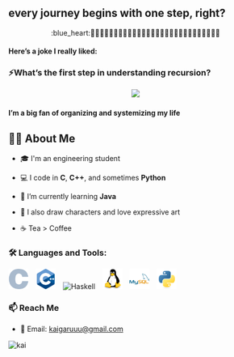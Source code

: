 ## every journey begins with one step, right?



<div align="center">
  <span style="display: inline-block; white-space: nowrap; font-size: 14px;">
    :blue_heart:💙💙💙💙💙💙💙💙💙💙💙💙💙💙💙💙💙💙💙💙💙💙💙💙💙💙💙💙
  </span>
</div>
<h4>Here’s a joke I really liked:</h4>
<h3>⚡What’s the first step in understanding recursion?</h3>

<div align="center">
  <img height="330" src="https://media0.giphy.com/media/v1.Y2lkPTc5MGI3NjExbTJ1enUyMGJ1MWJ0NmRwYWg4a255bmd1eDE2MHIyOGIxeXozcDJnOSZlcD12MV9pbnRlcm5hbF9naWZfYnlfaWQmY3Q9cw/JmPabUqU22FAbQYkzN/giphy.gif"/>
</div>

<!--<h1 align="center">Heeeeey</h1>-->
<h4>I’m a big fan of organizing and systemizing my life</h4>

## 🧑‍💻 About Me

- 🎓 I'm an engineering student

- 💻 I code in **C**, **C++**, and sometimes **Python**

- 🌱 I’m currently learning **Java**

- 🎨 I also draw characters and love expressive art

- ☕ Tea > Coffee


<p align="left">
</p>

<h3 align="left">🛠️ Languages and Tools:</h3>

<p align="left">
  <img src="https://raw.githubusercontent.com/devicons/devicon/master/icons/c/c-original.svg" alt="C" title="C" width="40" height="40" style="margin-right:10px;"/>
  <img src="https://raw.githubusercontent.com/devicons/devicon/master/icons/cplusplus/cplusplus-original.svg" alt="C++" title="C++" width="40" height="40" style="margin-right:10px;"/>
  <img src="https://upload.wikimedia.org/wikipedia/commons/1/1c/Haskell-Logo.svg" alt="Haskell" title="Haskell" width="40" height="40" style="margin-right:10px;"/>
  <img src="https://raw.githubusercontent.com/devicons/devicon/master/icons/linux/linux-original.svg" alt="Linux" title="Linux" width="40" height="40" style="margin-right:10px;"/>
  <img src="https://raw.githubusercontent.com/devicons/devicon/master/icons/mysql/mysql-original-wordmark.svg" alt="MySQL" title="MySQL" width="40" height="40" style="margin-right:10px;"/>
  <img src="https://raw.githubusercontent.com/devicons/devicon/master/icons/python/python-original.svg" alt="Python" title="Python" width="40" height="40"/>
</p>


### 📫 Reach Me

- 📧 Email: kaigaruuu@gmail.com
  
<p><img align="center" src="https://github-readme-stats.vercel.app/api/top-langs?username=kai&show_icons=true&locale=en&layout=compact" alt="kai" /></p>
